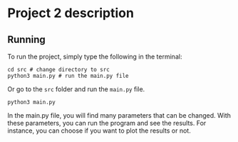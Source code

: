 # Project 2 description

## Running

To run the project, simply type the following in the terminal:

```
cd src # change directory to src
python3 main.py # run the main.py file
```

Or go to the `src` folder and run the `main.py` file.

```
python3 main.py
```

In the main.py file, you will find many parameters that can be changed. With these parameters, you can run the program and see the results. For instance, you can choose if you want to plot the results or not.


